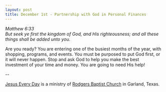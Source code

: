 ```yaml
---
layout: post
title: December 1st - Partnership with God in Personal Finances
---
```


_Matthew 6:33  
But seek ye first the kingdom of God, and His righteousness; and all
these things shall be added unto you._

Are you ready? You are entering one of the busiest months of the
year, with shopping, programs, and events. You must be purposed to
put God first, or it will never happen. Stop and ask God to help you
make the best investment of your time and money. You are going to
need His help!

 --

<a href=http://jesuseveryday.net>Jesus Every Day</a> is a ministry of <a href=http://rodgersbaptist.net>Rodgers Baptist Church</a> in Garland, Texas.
